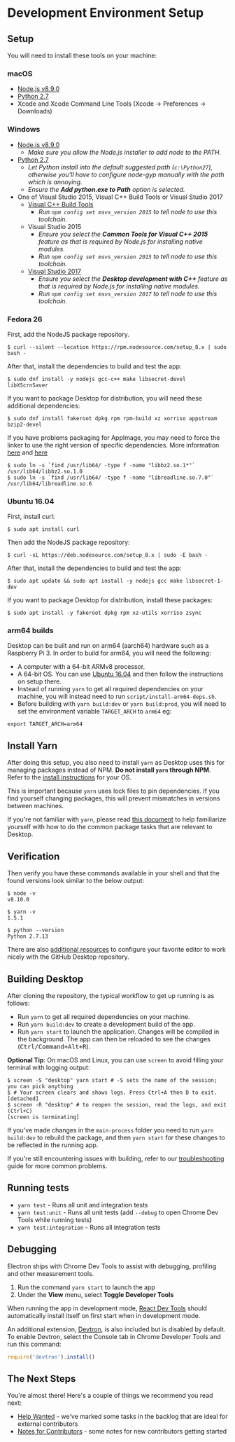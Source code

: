 #  Development Environment Setup

## Setup

You will need to install these tools on your machine:

### macOS

 - [Node.js v8.9.0](https://nodejs.org/dist/v8.9.0/)
 - [Python 2.7](https://www.python.org/downloads/mac-osx/)
 - Xcode and Xcode Command Line Tools (Xcode -> Preferences -> Downloads)

### Windows

 - [Node.js v8.9.0](https://nodejs.org/dist/v8.9.0/)
    - *Make sure you allow the Node.js installer to add node to the PATH.*
 - [Python 2.7](https://www.python.org/downloads/windows/)
    - *Let Python install into the default suggested path (`c:\Python27`), otherwise you'll have
      to configure node-gyp manually with the path which is annoying.*
    - *Ensure the **Add python.exe to Path** option is selected.*
 - One of Visual Studio 2015, Visual C++ Build Tools or Visual Studio 2017
   - [Visual C++ Build Tools](http://go.microsoft.com/fwlink/?LinkId=691126)
     - *Run `npm config set msvs_version 2015` to tell node to use this toolchain.*
   - Visual Studio 2015
     - *Ensure you select the **Common Tools for Visual C++ 2015** feature as that is required by Node.js
        for installing native modules.*
     - *Run `npm config set msvs_version 2015` to tell node to use this toolchain.*
   - [Visual Studio 2017](https://www.visualstudio.com/vs/community/)
     - *Ensure you select the **Desktop development with C++** feature as that is required by Node.js for
        installing native modules.*
     - *Run `npm config set msvs_version 2017` to tell node to use this toolchain.*

### Fedora 26

First, add the NodeJS package repository.

```shellsession
$ curl --silent --location https://rpm.nodesource.com/setup_8.x | sudo bash -
```

After that, install the dependencies to build and test the app:

```shellsession
$ sudo dnf install -y nodejs gcc-c++ make libsecret-devel libXScrnSaver
```

If you want to package Desktop for distribution, you will need these additional dependencies:

```shellsession
$ sudo dnf install fakeroot dpkg rpm rpm-build xz xorriso appstream bzip2-devel
```

If you have problems packaging for AppImage, you may need to force the linker to use the right
version of specific dependencies. More information [here](https://michaelheap.com/error-while-loading-shared-libraries-libbz2-so-1-0-cannot-open-shared-object-file-on-centos-7)
and [here](https://github.com/electron-userland/electron-builder/issues/993#issuecomment-291021974)

```shellsession
$ sudo ln -s `find /usr/lib64/ -type f -name "libbz2.so.1*"` /usr/lib64/libbz2.so.1.0
$ sudo ln -s `find /usr/lib64/ -type f -name "libreadline.so.7.0"` /usr/lib64/libreadline.so.6
```

### Ubuntu 16.04

First, install curl:

```shellsession
$ sudo apt install curl
```

Then add the NodeJS package repository:

```shellsession
$ curl -sL https://deb.nodesource.com/setup_8.x | sudo -E bash -
```

After that, install the dependencies to build and test the app:

```shellsession
$ sudo apt update && sudo apt install -y nodejs gcc make libsecret-1-dev
```

If you want to package Desktop for distribution, install these packages:

```shellsession
$ sudo apt install -y fakeroot dpkg rpm xz-utils xorriso zsync
```

### arm64 builds

Desktop can be built and run on arm64 (aarch64) hardware such as a Raspberry Pi 3.
In order to build for arm64, you will need the following:

* A computer with a 64-bit ARMv8 processor.
* A 64-bit OS.  You can use [Ubuntu 16.04](#ubuntu-1604) and then follow the instructions
on setup there.
* Instead of running `yarn` to get all required dependencies on your machine, you will
instead need to run `script/install-arm64-deps.sh`.
* Before building with `yarn build:dev` or `yarn build:prod`, you will need to
set the environment variable `TARGET_ARCH` to `arm64` eg:
```shellsession
export TARGET_ARCH=arm64
```

## Install Yarn

After doing this setup, you also need to install `yarn` as Desktop uses
this for managing packages instead of NPM. **Do not install `yarn` through
NPM**. Refer to the [install instructions](https://yarnpkg.com/en/docs/install)
for your OS.

This is important because `yarn` uses lock files to pin dependencies. If you
find yourself changing packages, this will prevent mismatches in versions
between machines.

If you're not familiar with `yarn`, please read [this document](./working-with-packages.md)
to help familiarize yourself with how to do the common package tasks that are
relevant to Desktop.

## Verification

Then verify you have these commands available in your shell and that the found
versions look similar to the below output:

```shellsession
$ node -v
v8.10.0

$ yarn -v
1.5.1

$ python --version
Python 2.7.13
```

There are also [additional resources](tooling.md) to configure your favorite
editor to work nicely with the GitHub Desktop repository.

## Building Desktop

After cloning the repository, the typical workflow to get up running
is as follows:

* Run `yarn` to get all required dependencies on your machine.
* Run `yarn build:dev` to create a development build of the app.
* Run `yarn start` to launch the application. Changes will be compiled in the
  background. The app can then be reloaded to see the changes (<kbd>Ctrl/Command+Alt+R</kbd>).

**Optional Tip**: On macOS and Linux, you can use `screen` to avoid filling your terminal with logging output:

```shellsession
$ screen -S "desktop" yarn start # -S sets the name of the session; you can pick anything
$ # Your screen clears and shows logs. Press Ctrl+A then D to exit.
[detached]
$ screen -R "desktop" # to reopen the session, read the logs, and exit (Ctrl+C)
[screen is terminating]
```

If you've made changes in the `main-process` folder you need to run `yarn
build:dev` to rebuild the package, and then `yarn start` for these changes to be
reflected in the running app.

If you're still encountering issues with building, refer to our
[troubleshooting](troubleshooting.md) guide for more common
problems.

## Running tests

- `yarn test` - Runs all unit and integration tests
- `yarn test:unit` - Runs all unit tests (add `--debug` to open Chrome Dev Tools while running tests)
- `yarn test:integration` - Runs all integration tests

## Debugging

Electron ships with Chrome Dev Tools to assist with debugging, profiling and
other measurement tools.

1. Run the command `yarn start` to launch the app
2. Under the **View** menu, select **Toggle Developer Tools**

When running the app in development mode,
[React Dev Tools](https://chrome.google.com/webstore/detail/react-developer-tools/fmkadmapgofadopljbjfkapdkoienihi?hl=en)
should automatically install itself on first start when in development mode.

An additional extension, [Devtron](http://electron.atom.io/devtron/), is also
included but is disabled by default. To enable Devtron, select the Console
tab in Chrome Developer Tools and run this command:

```js
require('devtron').install()
```

## The Next Steps

You're almost there! Here's a couple of things we recommend you read next:

 - [Help Wanted](../../.github/CONTRIBUTING.md#help-wanted) - we've marked some
   tasks in the backlog that are ideal for external contributors
 - [Notes for Contributors](../process/notes-for-contributors.md) - some notes
   for new contributors getting started
